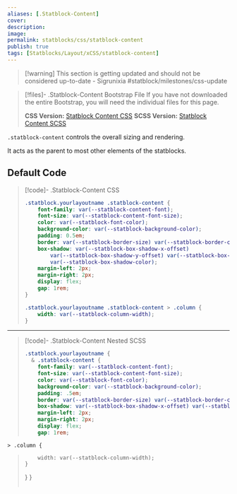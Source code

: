 ```yaml
---
aliases: [.Statblock-Content]
cover: 
description: 
image: 
permalink: statblocks/css/statblock-content
publish: true
tags: [Statblocks/Layout/xCSS/statblock-content]
---
```


>[!warning] This section is getting updated and should not be considered up-to-date \- Sigrunixia
> #statblock/milestones/css-update


>[!files]- .Statblock-Content Bootstrap File
> If you have not downloaded the entire Bootstrap, you will need the individual files for this page.
>
> **CSS Version:** [Statblock Content CSS](https://github.com/valentine195/fantasy-statblocks/blob/gh-pages/docs/statblock-bootstrap/css/4-statblock-content.css)
> **SCSS Version:** [Statblock Content SCSS](https://github.com/valentine195/fantasy-statblocks/blob/gh-pages/docs/statblock-bootstrap/scss/4-statblock-content.scss)

`.statblock-content` controls the overall sizing and rendering.

It acts as the parent to most other elements of the statblocks.

## Default Code

>[!code]- .Statblock-Content CSS
> ```css
> .statblock.yourlayoutname .statblock-content {
>     font-family: var(--statblock-content-font);
>     font-size: var(--statblock-content-font-size);
>     color: var(--statblock-font-color);
>     background-color: var(--statblock-background-color);
>     padding: 0.5em;
>     border: var(--statblock-border-size) var(--statblock-border-color) solid;
>     box-shadow: var(--statblock-box-shadow-x-offset)
>         var(--statblock-box-shadow-y-offset) var(--statblock-box-shadow-blur)
>         var(--statblock-box-shadow-color);
>     margin-left: 2px;
>     margin-right: 2px;
>     display: flex;
>     gap: 1rem;
> }
> 
> .statblock.yourlayoutname .statblock-content > .column {
>     width: var(--statblock-column-width);
> }
> ```

---

>[!code]- .Statblock-Content Nested SCSS
> ```scss
> .statblock.yourlayoutname {
>   & .statblock-content {
>     font-family: var(--statblock-content-font);
>     font-size: var(--statblock-content-font-size);
>     color: var(--statblock-font-color);
>     background-color: var(--statblock-background-color);
>     padding: .5em;
>     border: var(--statblock-border-size) var(--statblock-border-color) solid;
>     box-shadow: var(--statblock-box-shadow-x-offset) var(--statblock-box-shadow-y-offset) var(--statblock-box-shadow-blur) var(--statblock-box-shadow-color);
>     margin-left: 2px;
>     margin-right: 2px;
>     display: flex;
>     gap: 1rem;
> 
    > .column {
>         width: var(--statblock-column-width);
>     }
>   }
> }
> ```


